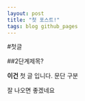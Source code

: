 ```yaml
---
layout: post
title: "첫 포스트!"
tags: blog github_pages
---
```


#첫글

##2단계제목?

**이건** 첫 글 입니다. 
문단 구분

잘 나오면 좋겠네요

